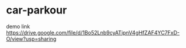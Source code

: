 # car-parkour
demo link
 https://drive.google.com/file/d/1Bo52Lnb9cyATipnV4gHfZAF4YC7FxD-O/view?usp=sharing
